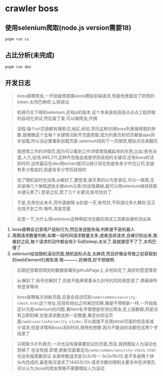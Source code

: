 # crawler boss

## 使用selenium爬取(node.js version需要18)
```
pnpm run cs
```

## 占比分析(未完成)
```
pnpm run dev
```

## 开发日志

> boss直聘爬虫,一开始是想直接axios模拟前端请求,但是他里面加了防爬的token.太鸡巴麻烦,么得调试.

> 机缘巧合下得知selenium,还有js的版本.这个本来是给高级点点点工程师做的自动化测试,然后查了查,可以做爬虫,开搞

> 流程:每个url页面都有搜索词,地区,经验,学历这种对用boss列表搜索框的参数.就根据这个去每个关键情况新开页面爬取.因为列表页和切页都是ajax异步加载,所以没必要重新加载页面.selenium找到下一页按钮,模拟点击来翻页

> 我想爬工作的详情页,因为可以看到工作详情里隐藏起来的东西,比如:劳务派遣,人力,驻场,985,211,这种外包吸血或是学历歧视的关键词.还有boss的活跃时间.这样最后在dev用echart就可以统计现在到底有多少外包公司,到底有多少吸血的,到底有多少学历歧视的

> 加了随机延时也没用,ip被封了,要登录,我天真的以为登录后,可以一直爬,无非是弹几个弹框遮挡关键dom元素(先给隐藏掉,就可以用selenium继续获取关键元素了).登录之后,爬了几个关键词,账号给封了.

> 于是,先帝创业未半,而中道崩殂.ip封是一天,账号封,不知道过多久解封.反正也找不到工作.哦呼,真是完蛋

> 反思一下,为什么用selenium这种唤起浏览器的测试工具都会被检测出来.
1. boss直聘会记录用户鼠标行为,然后发送服务端,判断是不是机器人
2. 周期请求数量判断,如果一段时间请求数量太多,或者连续请求,会被识别出来,我被封之前,每个请求的动作都会有3-5s的sleep.太长了,我就接受不了了,太鸡巴慢了
3. selenium给加随机滚动页面,随机鼠标点击,太麻烦,而且好像会导致之前获取到的webElement引用失效.唉~~~~~,好麻烦,好不想做啊.

> 后期还想着把爬到的数据部署到githubPage上,全他妈完了,美好的愿望落空

> ip,解封了,账号也解封了,但是不能再冒着永久封号的风险用登录了.屏蔽掉所有登录等待

> boss直聘每次进新页面,总是会自动切到`/web/common/security-check.html`这个地址,在目标地址之间来回切换,像是不停刷新一样,一开始我还以为是selenium的问题,看html名字猜想是检测出爬虫,在上报数据,但是没有立即封掉,也是请求数达到一定数量,重定向验证页面`/web/user/safe/verify-slider`,可以直接不去爬detail页面的信息来减少请求,但是详情和boss活跃时间,我特别想要.因为不能说的话都在这两个字段里了

> 只爬取卡片列表页,一次也没有报需要验证的页面,而且,我把模拟人为滚动也禁掉了.也没有报.即使,刷新页面重定向`/web/common/security-check.html`也没有报需要验证.全部参数请求是3x3x16---3x3x16x10.差不多是两个钟头内完成的,最差情况请求了1440次/2h.请求次数的限制主要击中在详情页,可以认为,boss的爬虫策略不需要模拟人为滚动

